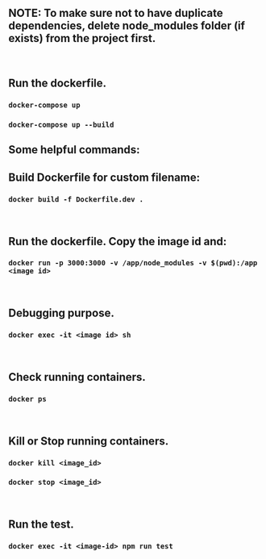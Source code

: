 ## NOTE: To make sure not to have duplicate dependencies, delete node_modules folder (if exists) from the project first.
<br />

## Run the dockerfile.
### `docker-compose up`
### `docker-compose up --build`

## Some helpful commands:

## Build Dockerfile for custom filename:
### `docker build -f Dockerfile.dev .`
<br />

## Run the dockerfile. Copy the image id and:
### `docker run -p 3000:3000 -v /app/node_modules -v $(pwd):/app <image id>`
<br />

## Debugging purpose.
### `docker exec -it <image id> sh`
<br />

## Check running containers.
### `docker ps`
<br />

## Kill or Stop running containers.
### `docker kill <image_id>`
### `docker stop <image_id>`
<br />

## Run the test.
### `docker exec -it <image-id> npm run test`
<br />
